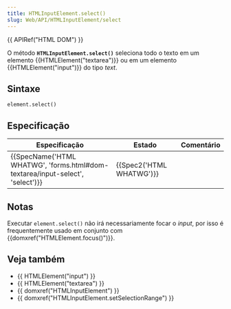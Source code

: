 ```yaml
---
title: HTMLInputElement.select()
slug: Web/API/HTMLInputElement/select
---
```

{{ APIRef("HTML DOM") }}

O método **`HTMLInputElement.select()`** seleciona todo o texto em um elemento {{HTMLElement("textarea")}} ou em um elemento {{HTMLElement("input")}} do tipo _text_.

## Sintaxe

```
element.select()
```

## Especificação

| Especificação                                                                                            | Estado                           | Comentário |
| -------------------------------------------------------------------------------------------------------- | -------------------------------- | ---------- |
| {{SpecName('HTML WHATWG', 'forms.html#dom-textarea/input-select', 'select')}} | {{Spec2('HTML WHATWG')}} |            |

## Notas

Executar `element.select()` não irá necessariamente focar o _input_, por isso é frequentemente usado em conjunto com {{domxref("HTMLElement.focus()")}}.

## Veja também

- {{ HTMLElement("input") }}
- {{ HTMLElement("textarea") }}
- {{ domxref("HTMLInputElement") }}
- {{ domxref("HTMLInputElement.setSelectionRange") }}
